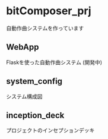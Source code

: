 # bitComposer_prj
自動作曲システムを作っています

## WebApp
Flaskを使った自動作曲システム (開発中)

## system_config
システム構成図

## inception_deck
プロジェクトのインセプションデッキ
